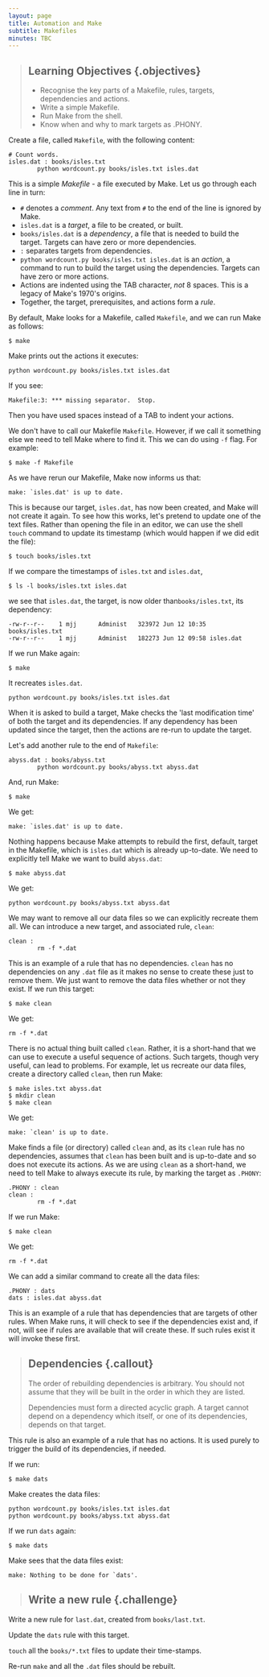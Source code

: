 ```yaml
---
layout: page
title: Automation and Make
subtitle: Makefiles
minutes: TBC
---
```


> ## Learning Objectives {.objectives}
>
> * Recognise the key parts of a Makefile, rules, targets, dependencies and actions.
> * Write a simple Makefile.
> * Run Make from the shell.
> * Know when and why to mark targets as .PHONY.

Create a file, called `Makefile`, with the following content:

~~~ {.make}
# Count words.
isles.dat : books/isles.txt
        python wordcount.py books/isles.txt isles.dat
~~~

This is a simple *Makefile* - a file executed by Make. Let us go through each line in turn:

* `#` denotes a *comment*. Any text from `#` to the end of the line is ignored by Make.
* `isles.dat` is a *target*, a file to be created, or built.
* `books/isles.dat` is a *dependency*, a file that is needed to build the target. Targets can have zero or more dependencies.
* `:` separates targets from dependencies.
* `python wordcount.py books/isles.txt isles.dat` is an *action*, a command to run to build the target using the dependencies. Targets can have zero or more actions.
* Actions are indented using the TAB character, *not* 8 spaces. This is a legacy of Make's 1970's origins.
* Together, the target, prerequisites, and actions form a *rule*.

By default, Make looks for a Makefile, called `Makefile`, and we can run Make as follows:

~~~ {.bash}
$ make
~~~

Make prints out the actions it executes:

~~~ {.output}
python wordcount.py books/isles.txt isles.dat
~~~

If you see:

~~~ {.error}
Makefile:3: *** missing separator.  Stop.
~~~

Then you have used spaces instead of a TAB to indent your actions.

We don't have to call our Makefile `Makefile`. However, if we call it something else we need to tell Make where to find it. This we can do using `-f` flag. For example:

~~~ {.bash}
$ make -f Makefile
~~~

As we have rerun our Makefile, Make now informs us that:

~~~ {.output}
make: `isles.dat' is up to date.
~~~

This is because our target, `isles.dat`, has now been created, and Make will not create it again. To see how this works, let's pretend to update one of the text files. Rather than opening the file in an editor, we can use the shell `touch` command to update its timestamp (which would happen if we did edit the file):

~~~ {.bash}
$ touch books/isles.txt
~~~

If we compare the timestamps of `isles.txt` and `isles.dat`,

~~~ {.bash}
$ ls -l books/isles.txt isles.dat
~~~

we see that `isles.dat`, the target, is now older than`books/isles.txt`, its dependency:

~~~ {.output}
-rw-r--r--    1 mjj      Administ   323972 Jun 12 10:35 books/isles.txt
-rw-r--r--    1 mjj      Administ   182273 Jun 12 09:58 isles.dat
~~~

If we run Make again:

~~~ {.bash}
$ make
~~~

It recreates `isles.dat`.

~~~ {.output}
python wordcount.py books/isles.txt isles.dat
~~~

When it is asked to build a target, Make checks the 'last modification time' of both the target and its dependencies. If any dependency has been updated since the target, then the actions are re-run to update the target.

Let's add another rule to the end of `Makefile`:

~~~ {.make}
abyss.dat : books/abyss.txt
        python wordcount.py books/abyss.txt abyss.dat
~~~

And, run Make:

~~~ {.bash}
$ make
~~~

We get:

~~~ {.output}
make: `isles.dat' is up to date.
~~~

Nothing happens because Make attempts to rebuild the first, default, target in the Makefile, which is `isles.dat` which is already up-to-date. We need to explicitly tell Make we want to build `abyss.dat`:

~~~ {.bash}
$ make abyss.dat
~~~

We get:

~~~ {.output}
python wordcount.py books/abyss.txt abyss.dat
~~~

We may want to remove all our data files so we can explicitly recreate them all. We can introduce a new target, and associated rule, `clean`:

~~~ {.make}
clean : 
        rm -f *.dat
~~~

This is an example of a rule that has no dependencies. `clean` has no dependencies on any `.dat` file as it makes no sense to create these just to remove them. We just want to remove the data files whether or not they exist. If we run this target:

~~~ {.bash}
$ make clean
~~~

We get:

~~~ {.output}
rm -f *.dat
~~~

There is no actual thing built called `clean`. Rather, it is a short-hand that we can use to execute a useful sequence of actions. Such targets, though very useful, can lead to problems. For example, let us recreate our data files, create a directory called `clean`, then run Make:

~~~ {.bash}
$ make isles.txt abyss.dat
$ mkdir clean
$ make clean
~~~

We get:

~~~ {.outputs}
make: `clean' is up to date.
~~~

Make finds a file (or directory) called `clean` and, as its `clean` rule has no dependencies, assumes that `clean` has been built and is up-to-date and so does not execute its actions. As we are using `clean` as a short-hand, we need to tell Make to always execute its rule, by marking the target as `.PHONY`:

~~~ {.make}
.PHONY : clean
clean : 
        rm -f *.dat
~~~

If we run Make:

~~~ {.bash}
$ make clean
~~~

We get:

~~~ {.outputs}
rm -f *.dat
~~~

We can add a similar command to create all the data files:

~~~ {.make}
.PHONY : dats
dats : isles.dat abyss.dat
~~~

This is an example of a rule that has dependencies that are targets of other rules. When Make runs, it will check to see if the dependencies exist and, if not, will see if rules are available that will create these. If such rules exist it will invoke these first. 

> ## Dependencies {.callout}
>
> The order of rebuilding dependencies is arbitrary. You should not assume that they will be built in the order in which they are listed.
>
> Dependencies must form a directed acyclic graph. A target cannot depend on a dependency which itself, or one of its dependencies, depends on that target.

This rule is also an example of a rule that has no actions. It is used purely to trigger the build of its dependencies, if needed.

If we run:

~~~ {.bash}
$ make dats
~~~

Make creates the data files:

~~~ {.output}
python wordcount.py books/isles.txt isles.dat
python wordcount.py books/abyss.txt abyss.dat
~~~

If we run `dats` again:

~~~ {.bash}
$ make dats
~~~

Make sees that the data files exist:

~~~ {.output}
make: Nothing to be done for `dats'.
~~~

> ## Write a new rule {.challenge}

Write a new rule for `last.dat`, created from `books/last.txt`.

Update the `dats` rule with this target.

`touch` all the `books/*.txt` files to update their time-stamps.

Re-run `make` and all the `.dat` files should be rebuilt.
